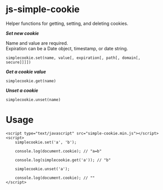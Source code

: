 # js-simple-cookie
Helper functions for getting, setting, and deleting cookies.

***Set new cookie***

Name and value are required.  
Expiration can be a Date object, timestamp, or date string.

`simplecookie.set(name, value[, expiration[, path[, domain[, secure]]]])`

***Get a cookie value***

`simplecookie.get(name)`

***Unset a cookie***

`simplecookie.unset(name)`



# Usage

```
<script type="text/javascript" src="simple-cookie.min.js"></script>
<script>
    simplecookie.set('a', 'b');

    console.log(document.cookie); // "a=b"

    console.log(simplecookie.get('a')); // "b"

    simplecookie.unset('a');

    console.log(document.cookie); // ""
</script>
```